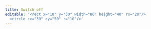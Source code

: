 ```yaml
---
title: Switch off
editable: '<rect x="10" y="30" width="80" height="40" rx="20"/>
  <circle cx="30" cy="50" r="10"/>'
---
```

